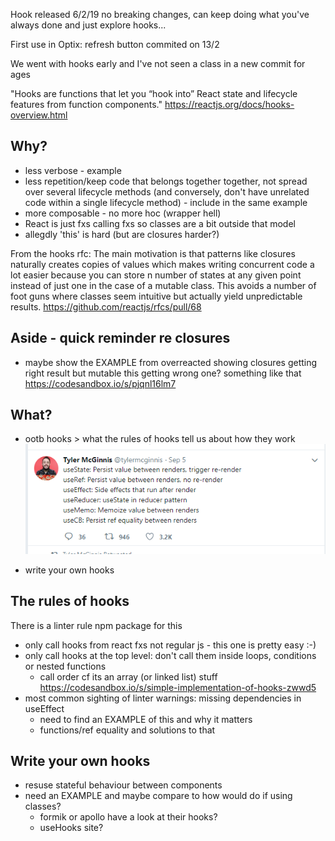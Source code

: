  Hook released 6/2/19 no breaking changes, can keep doing what you've always done and just explore hooks...

 First use in Optix: refresh button commited on 13/2

 We went with hooks early and I've not seen a class in a new commit for ages

"Hooks are functions that let you “hook into” React state and lifecycle features from function components."
https://reactjs.org/docs/hooks-overview.html
 
 ## Why?
 - less verbose - example
 - less repetition/keep code that belongs together together, not spread over several lifecycle methods (and conversely, don't have unrelated code within a single lifecycle method) - include in the same example
 - more composable - no more hoc (wrapper hell)
 - React is just fxs calling fxs so classes are a bit outside that model
 - allegdly 'this' is hard (but are closures harder?)

 From the hooks rfc:
 The main motivation is that patterns like closures naturally creates copies of values which makes writing concurrent code a lot easier because you can store n number of states at any given point instead of just one in the case of a mutable class. This avoids a number of foot guns where classes seem intuitive but actually yield unpredictable results.
https://github.com/reactjs/rfcs/pull/68

## Aside - quick reminder re closures
- maybe show the EXAMPLE from overreacted showing closures getting right result but mutable this getting wrong one? something like that
https://codesandbox.io/s/pjqnl16lm7

## What?
- ootb hooks > what the rules of hooks tell us about how they work
![](hooksInOneTweet.png)

- write your own hooks

## The rules of hooks

There is a linter rule npm package for this

- only call hooks from react fxs not regular js - this one is pretty easy :-)
- only call hooks at the top level: don't call them inside loops, conditions or nested functions
     - call order cf its an array (or linked list) stuff
     https://codesandbox.io/s/simple-implementation-of-hooks-zwwd5
- most common sighting of linter warnings: missing dependencies in useEffect 
    - need to find an EXAMPLE of this and why it matters
    - functions/ref equality and solutions to that

## Write your own hooks
- resuse stateful behaviour between components
- need an EXAMPLE and maybe compare to how would do if using classes?
    - formik or apollo have a look at their hooks?
    - useHooks site?
    

